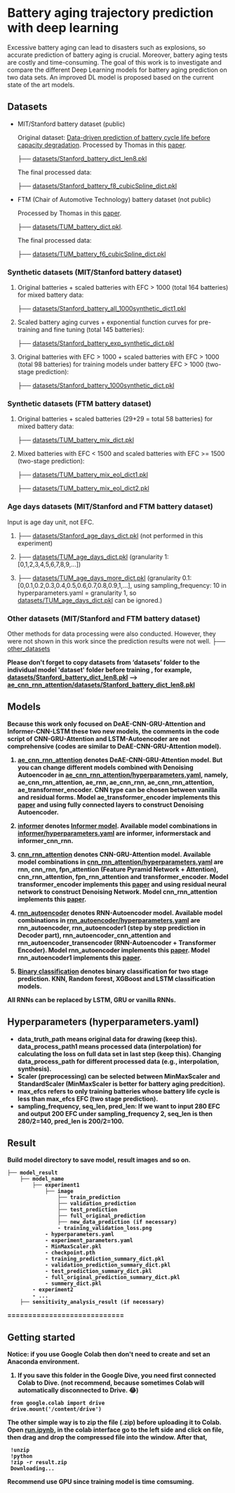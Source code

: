 # Battery aging trajectory prediction with deep learning

Excessive battery aging can lead to disasters such as explosions, so accurate prediction of battery aging is crucial. Moreover, battery aging tests are costly and time-consuming. The goal of this work is to investigate and compare the different Deep Learning models for battery aging prediction on two data sets. An improved DL model is proposed based on the current state of the art models. 

## Datasets
- MIT/Stanford battery dataset (public)
  
  Original dataset: [Data-driven prediction of battery cycle life before capacity degradation](https://data.matr.io/1/projects/5c48dd2bc625d700019f3204). Processed by Thomas in this [paper](https://www.sciencedirect.com/science/article/abs/pii/S2352152X23022399).

  ├── [datasets/Stanford_battery_dict_len8.pkl](./datasets/Stanford_battery_dict_len8.pkl)

  The final processed data:

  ├── [datasets/Stanford_battery_f8_cubicSpline_dict.pkl](./datasets/Stanford_battery_f8_cubicSpline_dict.pkl)

- FTM (Chair of Automotive Technology) battery dataset (not public)
  
  Processed by Thomas in this [paper](https://www.sciencedirect.com/science/article/abs/pii/S2352152X23022399).

  ├── [datasets/TUM_battery_dict.pkl](./datasets/TUM_battery_dict.pkl).

  The final processed data:

  ├── [datasets/TUM_battery_f6_cubicSpline_dict.pkl](./datasets/TUM_battery_f6_cubicSpline_dict.pkl)
  
### Synthetic datasets (MIT/Stanford battery dataset)
1. Original batteries + scaled batteries with EFC > 1000 (total 164 batteries) for mixed battery data: 
   
   ├── [datasets/Stanford_battery_all_1000synthetic_dict1.pkl](./datasets/Stanford_battery_all_1000synthetic_dict1.pkl)
2. Scaled battery aging curves + exponential function curves for pre-training and fine tuning (total 145 batteries):
   
   ├── [datasets/Stanford_battery_exp_synthetic_dict.pkl](./datasets/Stanford_battery_exp_synthetic_dict.pkl)
3. Original batteries with EFC > 1000 + scaled batteries with EFC > 1000 (total 98 batteries) for training models under battery EFC > 1000 (two-stage prediction):
   
   ├── [datasets/Stanford_battery_1000synthetic_dict.pkl](./datasets/Stanford_battery_1000synthetic_dict.pkl)

### Synthetic datasets (FTM battery dataset)
1. Original batteries + scaled batteries (29+29 = total 58 batteries) for mixed battery data:
   
   ├── [datasets/TUM_battery_mix_dict.pkl](./datasets/TUM_battery_mix_dict.pkl)
   
2. Mixed batteries with EFC < 1500 and scaled batteries with EFC >= 1500 (two-stage prediction):
   
   ├── [datasets/TUM_battery_mix_eol_dict1.pkl](./datasets/TUM_battery_mix_eol_dict1.pkl)
   
   ├── [datasets/TUM_battery_mix_eol_dict2.pkl](./datasets/TUM_battery_mix_eol_dict2.pkl)
   
### Age days datasets (MIT/Stanford and FTM battery dataset)
Input is age day unit, not EFC.
1. ├── [datasets/Stanford_age_days_dict.pkl](./datasets/Stanford_age_days_dict.pkl) (not performed in this experiment)

2. ├── [datasets/TUM_age_days_dict.pkl](./datasets/TUM_age_days_dict.pkl) (granularity 1: [0,1,2,3,4,5,6,7,8,9,...])

3. ├── [datasets/TUM_age_days_more_dict.pkl](./datasets/TUM_age_days_more_dict.pkl) (granularity 0.1: [0,0.1,0.2,0.3,0.4,0.5,0.6,0.7,0.8,0.9,1,...], using sampling_frequency: 10 in hyperparameters.yaml = granularity 1, so [datasets/TUM_age_days_dict.pkl](./datasets/TUM_age_days_dict.pkl) can be ignored.)

### Other datasets (MIT/Stanford and FTM battery dataset)
Other methods for data processing were also conducted. However, they were not shown in this work since the prediction results were not well. 
├── [other_datasets](./other_datasets) 

<b> Please don't forget to copy datasets from ‘datasets’ folder to the individual model 'dataset' folder before training <b>, for example, [datasets/Stanford_battery_dict_len8.pkl](./datasets/Stanford_battery_dict_len8.pkl) --> [ae_cnn_rnn_attention/datasets/Stanford_battery_dict_len8.pkl](./ae_cnn_rnn_attention/datasets/Stanford_battery_dict_len8.pkl)

## Models
Because this work only focused on DeAE-CNN-GRU-Attention and Informer-CNN-LSTM these two new models, the comments in the code script of CNN-GRU-Attention and LSTM-Autoencoder are not comprehensive (codes are similar to DeAE-CNN-GRU-Attention model).
1. [ae_cnn_rnn_attention](./ae_cnn_rnn_attention) denotes DeAE-CNN-GRU-Attention model. But you can change different models combined with Denoising Autoencoder in [ae_cnn_rnn_attention/hyperparameters.yaml](./ae_cnn_rnn_attention/hyperparameters.yaml), namely, ae_cnn_rnn_attention, ae_rnn, ae_cnn_rnn, ae_cnn_rnn_attention, ae_transformer_encoder. CNN type can be chosen between vanilla and residual forms. Model ae_transformer_encoder implements this [paper](https://ieeexplore.ieee.org/document/9714323) and using fully connected layers to construct Denoising Autoencoder.
2. [informer](./informer) denotes [Informer model](https://arxiv.org/abs/2012.07436). Available model combinations in [informer/hyperparameters.yaml](./informer/hyperparameters.yaml) are informer, informerstack and informer_cnn_rnn.
3. [cnn_rnn_attention](./cnn_rnn_attention) denotes CNN-GRU-Attention model. Available model combinations in [cnn_rnn_attention/hyperparameters.yaml](./cnn_rnn_attention/hyperparameters.yaml) are rnn, cnn_rnn, fpn_attention (Feature Pyramid Network + Attention), cnn_rnn_attention, fpn_rnn_attention and transformer_encoder. Model transformer_encoder implements this [paper](https://www.mdpi.com/1996-1073/16/17/6328) and using residual neural network to construct Denoising Network. Model cnn_rnn_attention implements this [paper](https://journals.sagepub.com/doi/full/10.1177/17483026221130598).
4. [rnn_autoencoder](./rnn_autoencoder) denotes RNN-Autoencoder model. Available model combinations in [rnn_autoencoder/hyperparameters.yaml](./rnn_autoencoder/hyperparameters.yaml) are rnn_autoencoder, rnn_autoencoder1 (step by step prediction in Decoder part), rnn_autoencoder_cnn_attention and rnn_autoencoder_transencoder (RNN-Autoencoder + Transformer Encoder). Model rnn_autoencoder implements this [paper](https://www.sciencedirect.com/science/article/pii/S0378775321005528). Model rnn_autoencoder1 implements this [paper](https://www.frontiersin.org/articles/10.3389/fenrg.2022.1093667/full).

5. [Binary classification](./classification.ipynb) denotes binary classification for two stage prediction. KNN, Random forest, XGBoost and LSTM classification models.

All RNNs can be replaced by LSTM, GRU or vanilla RNNs.

## Hyperparameters (hyperparameters.yaml)
 - data_truth_path means original data for drawing (keep this). data_process_path1 means processed data (interpolation) for calculating the loss on full data set in last step (keep this). Changing data_process_path for different processed data (e.g., interpolation, synthesis). 
- Scaler (preprocessing) can be selected between MinMaxScaler and StandardScaler (MinMaxScaler is better for battery aging predcition). 
- max_efcs refers to only training batteries whose battery life cycle is less than max_efcs EFC (two stage prediction). 
- sampling_frequency, seq_len, pred_len: If we want to input 280 EFC and output 200 EFC under sampling_frequency 2, seq_len is then 280/2=140, pred_len is 200/2=100.

## Result
Build model directory to save model, result images and so on.
```
├── model_result
    ├── model_name
        ├── experiment1
            ├── image
                ├── train_prediction
                ├── validation_prediction
                ├── test_prediction
                ├── full_original_prediction
                ├── new_data_prediction (if necessary)
                - training_validation_loss.png
            - hyperparameters.yaml
            - experiment_parameters.yaml
            - MinMaxScaler.pkl
            - checkpoint.pth
            - training_prediction_summary_dict.pkl
            - validation_prediction_summary_dict.pkl
            - test_prediction_summary_dict.pkl
            - full_original_prediction_summary_dict.pkl
            - summery_dict.pkl
        - experiment2
        - ...
    ├── sensitivity_analysis_result (if necessary)
```


============================
## Getting started
Notice: if you use Google Colab then don't need to create and set an Anaconda environment.

1. If you save this folder in the Google Dive, you need first connected Colab to Dive. (not recommend, because sometimes Colab will automatically disconnected to Drive. 😂)
```
 from google.colab import drive
 drive.mount('/content/drive')
```
The other simple way is to zip the file (.zip) before uploading it to Colab. Open [run.ipynb](./run.ipynb), in the colab interface go to the left side and click on file, then drag and drop the compressed file into the window. After that,
```
 !unzip 
 !python
 !zip -r result.zip
 Downloading...
```

Recommend use GPU since training model is time comsuming. 




